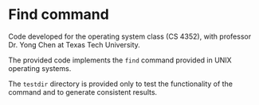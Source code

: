 # Find command

Code developed for the operating system class (CS 4352), with professor Dr. Yong Chen at Texas Tech University.

The provided code implements the ```find``` command provided in UNIX operating systems.

The ```testdir``` directory is provided only to test the functionality of the command and to generate consistent results.
